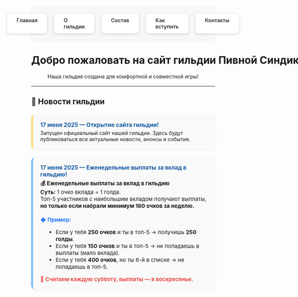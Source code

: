 <style>
.menu-nav {
  display: flex; 
  justify-content: center; 
  gap: 18px; 
  background: #f7f7f7; 
  padding: 18px 0 16px 0; 
  border-radius: 0 0 14px 14px; 
  box-shadow: 0 2px 8px #0001;
  margin-bottom: 40px;
  max-width: 700px;
  margin-left: auto;
  margin-right: auto;
}
.menu-btn {
  background: #fff;
  color: #2d2d2d;
  font-weight: 600;
  border-radius: 8px;
  padding: 10px 26px;
  text-decoration: none;
  transition: background 0.18s, box-shadow 0.18s, color 0.18s;
  box-shadow: 0 2px 6px #0002;
  border: 1px solid #ececec;
  display: inline-block;
}
.menu-btn:hover, .menu-btn:focus {
  background: #ffda73;
  border-color: #f3c143;
  color: #222;
  outline: none;
}
.menu-btn.active {
  background: #e3f1ff;
  border-color: #7dbdff;
  color: #145ba0;
}
.news-list {
  display: flex;
  flex-direction: column;
  gap: 24px;
  margin-top: 24px;
  max-width: 700px;
  margin-left: auto;
  margin-right: auto;
}
.news-card {
  background: #f9f9f9;
  border-left: 5px solid #ffda73;
  border-radius: 10px;
  box-shadow: 0 2px 8px #0001;
  padding: 18px 20px;
}
.news-card.blue {
  border-left: 5px solid #7dbdff;
}
.news-title {
  font-weight: 700;
  font-size: 1.1em;
  color: #145ba0;
}
@media (max-width: 800px) {
  .menu-nav,
  .news-list {
    max-width: 97vw;
  }
}
</style>

<!-- Меню -->
<div class="menu-nav">
  <a href="index" class="menu-btn">Главная</a>
  <a href="about" class="menu-btn">О гильдии</a>
  <a href="members" class="menu-btn">Состав</a>
  <a href="recruit" class="menu-btn">Как вступить</a>
  <a href="contacts" class="menu-btn">Контакты</a>
</div>

<h1 style="text-align:center; font-weight: bold; white-space:nowrap;">
Добро пожаловать на сайт гильдии Пивной Синдикат ArcheAge!
</h1>

<div style="text-align:center; margin-bottom: 18px;">
  Наша гильдия создана для комфортной и совместной игры!
</div>

---

## 📰 Новости гильдии

<div class="news-list">

  <!-- Новость 1 -->
  <div class="news-card">
    <div class="news-title">17 июня 2025 — Открытие сайта гильдии!</div>
    <div style="margin-top: 4px;">
      Запущен официальный сайт нашей гильдии. Здесь будут публиковаться все актуальные новости, анонсы и события.
    </div>
  </div>

  <!-- Новость 2 -->
  <div class="news-card blue">
    <div class="news-title">17 июня 2025 — Еженедельные выплаты за вклад в гильдию!</div>
    <div style="margin-top: 4px; font-size: 1.07em;">
      <b>💰 Еженедельные выплаты за вклад в гильдию</b><br>
      <b>Суть:</b> 1 очко вклада = 1 голда.<br>
      Топ-5 участников с наибольшим вкладом получают выплаты, <b>но только если набрали минимум 160 очков за неделю.</b>
      <br><br>
      <b style="color:#2979ff;">◆ Пример:</b>
      <ul style="margin-left:1.1em;">
        <li>Если у тебя <b>250 очков</b> и ты в топ-5 → получишь <b>250 голды</b>.</li>
        <li>Если у тебя <b>150 очков</b> и ты в топ-5 → не попадаешь в выплаты (мало вклада).</li>
        <li>Если у тебя <b>400 очков</b>, но ты 6-й в списке → не попадаешь в топ-5.</li>
      </ul>
      <span style="color:#e53935; font-weight:600;">📅 Считаем каждую субботу, выплаты — в воскресенье.</span>
    </div>
  </div>

</div>
